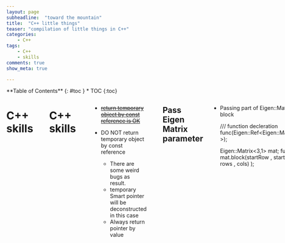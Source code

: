 ```yaml
---
layout: page
subheadline:  "toward the mountain"
title:  "C++ little things"
teaser: "compilation of little things in C++"
categories:
    - C++
tags:
    - C++
    - skills
comments: true
show_meta: true

---
```

<div class="row">
<div class="medium-9 medium-push-10 columns" markdown="1">
<div class="panel radius" markdown="1">
**Table of Contents**
{: #toc }
*  TOC
{:toc}
</div>
</div><!-- /.medium-4.columns -->



<div class="medium-14 medium-pull-3 columns" markdown="1">



<h1> C++ skills </h1>
<br> 
<br> 

C++ skills
===
<br> 

* <del>[return temporary object by const reference is OK](http://herbsutter.com/2008/01/01/gotw-88-a-candidate-for-the-most-important-const/) </del>
* DO NOT return temporary object by const reference

	* There are some weird bugs as result.
	* temporary Smart pointer will be deconstructed in this case
	* Always return pointer by value
<br> 


Pass Eigen Matrix parameter
---
* Passing part of Eigen::Matrix using block

	/// function decleration
	func(Eigen::Ref<Eigen::Matrix<3,1> >);

	Eigen::Matrix<3,1> mat;
	func(
		mat.block(startRow
				, startCol
				, rows
				, cols)
	);


# Read Array Type

	int *ptrs[10]; 			// ptrs is an array of ten pointers to int
	int &amp;refs[10] = /* ? */; 	// error: no arrays of references
	int (*Parray)[10] = &amp;arr; 	// Parray points to an array of ten ints
	int (&amp;arrRef)[10] = arr; 	// arrRef refers to an array of ten ints

By default, type modifiers bind right to left. Reading the definition of ptrs from right to left (§ 2.3.3, p. 58) is easy: We see that we’re defining an array of size 10, named ptrs, that holds pointers to int.

Reading the definition of Parray from right to left isn’t as helpful. Because the
array dimension follows the name being declared, it can be easier to read array
declarations from the inside out rather than from right to left. Reading from the inside out makes it much easier to understand the type of Parray. 

We start by observing
that the parentheses around *Parray mean that Parray is a pointer. Looking right,
we see that Parray points to an array of size 10. Looking left, we see that the
elements in that array are ints. Thus, Parray is a pointer to an array of ten ints.
Similarly, `(&amp;arrRef)` says that arrRef is a reference. The type to which it refers is
an array of size 10. That array holds elements of type int.

Of course, there are no limits on how many type modifiers can be used:

	int *(&amp;arry)[10] = ptrs; // arry is a reference to an array of ten pointers

Reading this declaration from the inside out, we see that arry is a reference. Looking
right, we see that the object to which arry refers is an array of size 10. Looking left,

we see that the element type is pointer to int. Thus, arry is a reference to an array
of ten pointers.

> Tip
> It can be easier to understand array declarations by starting with the array’s name and reading them from the inside out.

</div><!-- /.medium-8.columns -->

</div><!-- /.row -->
